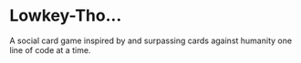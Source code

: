 # Lowkey-Tho...
A social card game inspired by and surpassing cards against humanity one line of code at a time.
